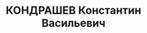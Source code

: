 ---
title: КОНДРАШЕВ Константин Васильевич
description: "Род. в 1895, с. Преградное, русский, обр.: низшее, бывший член ВКП(б).\
  \ Проживал: Красногвардейский р-н, с. Преградное. Директор МТС \n  Арестован 22.09.1937.\
  \ Приговор: ВМН. Расстрелян"
---